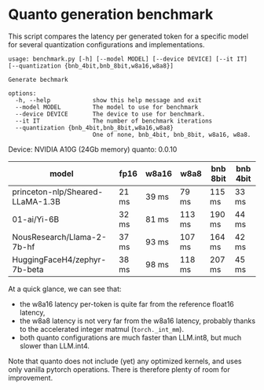 # Quanto generation benchmark

This script compares the latency per generated token for a specific model for several quantization configurations and implementations.

```
usage: benchmark.py [-h] [--model MODEL] [--device DEVICE] [--it IT] [--quantization {bnb_4bit,bnb_8bit,w8a16,w8a8}]

Generate bechmark

options:
  -h, --help            show this help message and exit
  --model MODEL         The model to use for benchmark
  --device DEVICE       The device to use for benchmark.
  --it IT               The number of benchmark iterations
  --quantization {bnb_4bit,bnb_8bit,w8a16,w8a8}
                        One of none, bnb_4bit, bnb_8bit, w8a16, w8a8.
```

Device: NVIDIA A10G (24Gb memory)
quanto: 0.0.10

| model                            | fp16  | w8a16 | w8a8   | bnb 8bit | bnb 4bit |
|----------------------------------|-------|-------|--------|----------|----------|
| princeton-nlp/Sheared-LLaMA-1.3B | 21 ms | 39 ms | 79 ms  | 115 ms   | 33 ms    |
| 01-ai/Yi-6B                      | 32 ms | 81 ms | 113 ms | 190 ms   | 44 ms    |
| NousResearch/Llama-2-7b-hf       | 37 ms | 93 ms | 107 ms | 164 ms   | 42 ms    |
| HuggingFaceH4/zephyr-7b-beta     | 38 ms | 98 ms | 118 ms | 207 ms   | 45 ms    |

At a quick glance, we can see that:

- the w8a16 latency per-token is quite far from the reference float16 latency,
- the w8a8 latency is not very far from the w8a16 latency, probably thanks to
the accelerated integer matmul (`torch._int_mm`).
- both quanto configurations are much faster than LLM.int8, but much slower than LLM.int4.

Note that quanto does not include (yet) any optimized kernels, and uses only vanilla
pytorch operations. There is therefore plenty of room for improvement.

